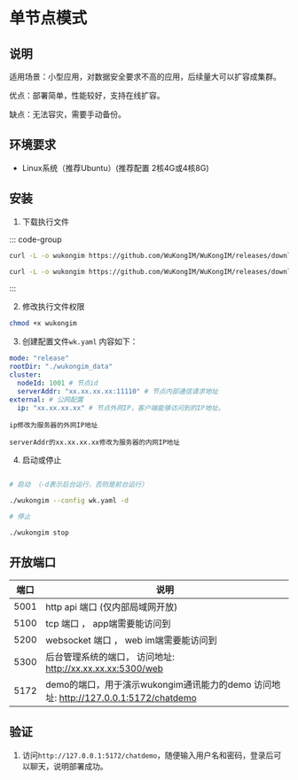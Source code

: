 # 单节点模式

## 说明

适用场景：小型应用，对数据安全要求不高的应用，后续量大可以扩容成集群。

优点：部署简单，性能较好，支持在线扩容。

缺点：无法容灾，需要手动备份。

## 环境要求

- Linux系统（推荐Ubuntu）(推荐配置 2核4G或4核8G)


## 安装

1. 下载执行文件

::: code-group

``` bash [amd64]
curl -L -o wukongim https://github.com/WuKongIM/WuKongIM/releases/download/latest/wukongim-linux-amd64
```

``` bash [arm64]
curl -L -o wukongim https://github.com/WuKongIM/WuKongIM/releases/download/latest/wukongim-linux-arm64
```

:::

2. 修改执行文件权限

``` bash
chmod +x wukongim
```


3. 创建配置文件`wk.yaml` 内容如下：

```yaml
mode: "release"
rootDir: "./wukongim_data"
cluster:
  nodeId: 1001 # 节点id
  serverAddr: "xx.xx.xx.xx:11110" # 节点内部通信请求地址
external: # 公网配置
  ip: "xx.xx.xx.xx" # 节点外网IP，客户端能够访问到的IP地址。
```

`ip修改为服务器的外网IP地址`

`serverAddr的xx.xx.xx.xx修改为服务器的内网IP地址`

4. 启动或停止

``` bash

# 启动 （-d表示后台运行，否则是前台运行）

./wukongim --config wk.yaml -d

# 停止

./wukongim stop

```



## 开放端口

| 端口 | 说明 |
| --- | --- |
| 5001 | http api 端口 (仅内部局域网开放) |
| 5100 | tcp 端口 ， app端需要能访问到 |
| 5200 | websocket 端口 ， web im端需要能访问到 |
| 5300 | 后台管理系统的端口， 访问地址: http://xx.xx.xx.xx:5300/web |
| 5172 | demo的端口，用于演示wukongim通讯能力的demo 访问地址: http://127.0.0.1:5172/chatdemo |


## 验证

1. 访问`http://127.0.0.1:5172/chatdemo`，随便输入用户名和密码，登录后可以聊天，说明部署成功。